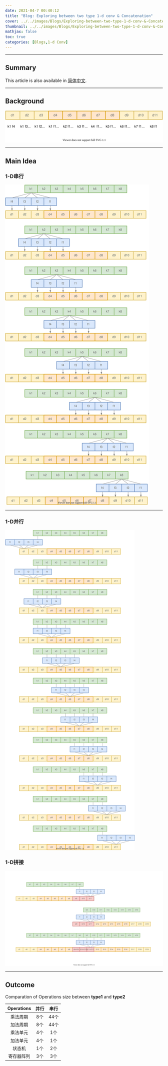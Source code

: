 ```yaml
---
date: 2021-04-7 00:40:12
title: "Blog: Exploring between two type 1-d conv & Concatenation"
cover: ../../images/Blogs/Exploring-between-two-type-1-d-conv-&-Concatenation/Concatenation.svg
thumbnail: ../../images/Blogs/Exploring-between-two-type-1-d-conv-&-Concatenation/Concatenation.svg
mathjax: false
toc: true
categories: [Blogs,1-d Conv]
---
```

***
## Summary


[IMG_DIR]:../../images/Blogs/Exploring-between-two-type-1-d-conv-&-Concatenation

<article class="message message-immersive is-primary">
  <div class="message-body">
    <i class="fas fa-globe-asia mr-2"></i>This article is also available in 
    <a href="/cn/随笔/探究1维卷积的实现/">简体中文</a>.
  </div>
</article>

<!-- more -->
***
## Background

![](../../images/Blogs/Exploring-between-two-type-1-d-conv-&-Concatenation/1-D.svg)


***
## Main Idea
### 1-D串行

![](../../images/Blogs/Exploring-between-two-type-1-d-conv-&-Concatenation/1-D串行.svg)

***
### 1-D并行
![](../../images/Blogs/Exploring-between-two-type-1-d-conv-&-Concatenation/1-D并行.svg)

### 1-D拼接
![](../../images/Blogs/Exploring-between-two-type-1-d-conv-&-Concatenation/Concatenation.svg)


***
## Outcome

Comparation of Operations size between **type1** and **type2**

| Operations | 并行 | 串行 |
| :----: | :----: | :----: |
| 乘法周期 | 8个  | 44个 |  
| 加法周期 | 8个  | 44个 |  
| 乘法单元 | 4个  | 1个  |  
| 加法单元 | 4个  | 1个  |  
| 状态机 | 1个  | 2个  | 
| 寄存器阵列 | 3个  | 3个  |      